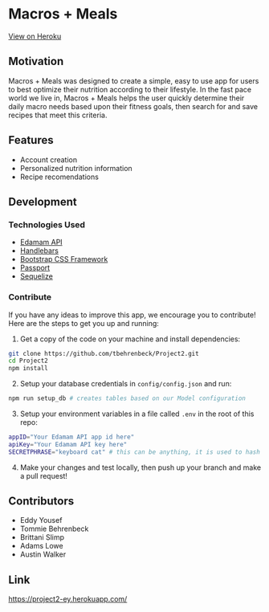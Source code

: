 # Macros + Meals
[View on Heroku](https://project2-ey.herokuapp.com/)

## Motivation
Macros + Meals was designed to create a simple, easy to use app for users to best optimize their nutrition according to their lifestyle. In the fast pace world we live in, Macros + Meals helps the user quickly determine their daily macro needs based upon their fitness goals, then search for and save recipes that meet this criteria.

## Features
- Account creation
- Personalized nutrition information
- Recipe recomendations

## Development

### Technologies Used

- [Edamam API](https://developer.edamam.com/)
- [Handlebars](https://handlebarsjs.com/)
- [Bootstrap CSS Framework](http://getbootstrap.com/)
- [Passport](http://www.passportjs.org/)
- [Sequelize](http://docs.sequelizejs.com/) 

### Contribute
If you have any ideas to improve this app, we encourage you to contribute! Here are the steps to get you up and running:
1. Get a copy of the code on your machine and install dependencies:
```bash
git clone https://github.com/tbehrenbeck/Project2.git
cd Project2
npm install
```
2. Setup your database credentials in `config/config.json` and run:
```bash
npm run setup_db # creates tables based on our Model configuration
```

3. Setup your environment variables in a file called `.env` in the root of this repo:
```bash
appID="Your Edamam API app id here"
apiKey="Your Edamam API key here"
SECRETPHRASE="keyboard cat" # this can be anything, it is used to hash passwords
```

4. Make your changes and test locally, then push up your branch and make a pull request!

## Contributors

- Eddy Yousef
- Tommie Behrenbeck
- Brittani Slimp
- Adams Lowe
- Austin Walker

## Link 

https://project2-ey.herokuapp.com/
